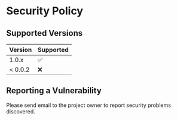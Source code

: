 # Security Policy

## Supported Versions

| Version | Supported          |
| ------- | ------------------ |
| 1.0.x   | :white_check_mark: |
| < 0.0.2   | :x:                |

## Reporting a Vulnerability

Please send email to the project owner to report security problems discovered.
